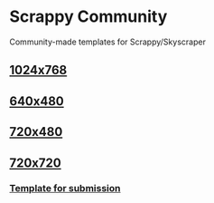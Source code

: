 # Scrappy Community
Community-made templates for Scrappy/Skyscraper

## [1024x768](1024x768/README.md)
## [640x480](640x480/README.md)
## [720x480](720x480/README.md)
## [720x720](720x720/README.md)

### [Template for submission](TEMPLATE.md)
